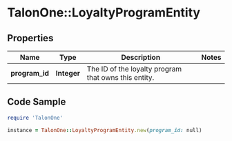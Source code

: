 # TalonOne::LoyaltyProgramEntity

## Properties

Name | Type | Description | Notes
------------ | ------------- | ------------- | -------------
**program_id** | **Integer** | The ID of the loyalty program that owns this entity. | 

## Code Sample

```ruby
require 'TalonOne'

instance = TalonOne::LoyaltyProgramEntity.new(program_id: null)
```


